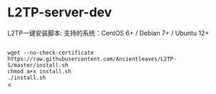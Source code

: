 # L2TP-server-dev
L2TP一键安装脚本:
支持的系统：CentOS 6+ / Debian 7+ / Ubuntu 12+  

<code>
wget --no-check-certificate https://raw.githubusercontent.com/Ancientleaves/L2TP-S/master/install.sh
chmod a+x install.sh
./install.sh
</code><
